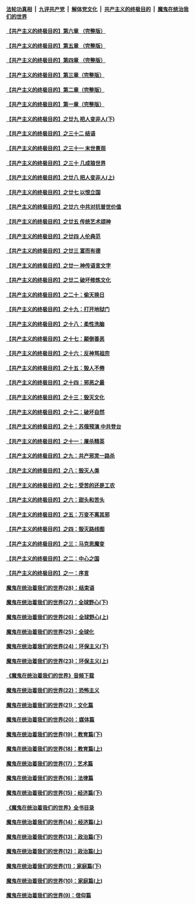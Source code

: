 ####  [法轮功真相](../../../../basic/blob/master/README.md?t=07041902) &nbsp;|&nbsp; [九评共产党](../../../../9ping.md/blob/master/README.md?t=07041902) &nbsp;|&nbsp; [解体党文化](../../../../jtdwh.md/blob/master/README.md?t=07041902)  &nbsp;|&nbsp; [共产主义的终极目的](../../../../gczydzjmd.md/blob/master/README.md?t=07041902) &nbsp;|&nbsp; [魔鬼在统治我们的世界](../../../../mgztzwmdsj.md/blob/master/README.md?t=07041902) 

#### [【共产主义的终极目的】第六章 （完整版）](../pages/nsc422/n11428913.md?t=07041902) 

#### [【共产主义的终极目的】第五章 （完整版）](../pages/nsc422/n11428912.md?t=07041902) 

#### [【共产主义的终极目的】第四章 （完整版）](../pages/nsc422/n11428907.md?t=07041902) 

#### [【共产主义的终极目的】第三章（完整版）](../pages/nsc422/n11428848.md?t=07041902) 

#### [【共产主义的终极目的】第二章（完整版）](../pages/nsc422/n11428831.md?t=07041902) 

#### [【共产主义的终极目的】第一章（完整版）](../pages/nsc422/n11417651.md?t=07041902) 

#### [【共产主义的终极目的】之廿九 把人变非人(下)](../pages/nsc422/n11344140.md?t=07041902) 

#### [【共产主义的终极目的】之三十二 结语](../pages/nsc422/n11360535.md?t=07041902) 

#### [【共产主义的终极目的】之三十一 末世景观](../pages/nsc422/n11351129.md?t=07041902) 

#### [【共产主义的终极目的】之三十 几成狼世界](../pages/nsc422/n11348280.md?t=07041902) 

#### [【共产主义的终极目的】之廿八 把人变非人(上)](../pages/nsc422/n11340492.md?t=07041902) 

#### [【共产主义的终极目的】之廿七 以恨立国](../pages/nsc422/n11336944.md?t=07041902) 

#### [【共产主义的终极目的】之廿六 中共对抗普世价值](../pages/nsc422/n11324785.md?t=07041902) 

#### [【共产主义的终极目的】之廿五 传统艺术颂神](../pages/nsc422/n11296396.md?t=07041902) 

#### [【共产主义的终极目的】之廿四 人伦典范](../pages/nsc422/n11296397.md?t=07041902) 

#### [【共产主义的终极目的】之廿三 富而有德](../pages/nsc422/n11283598.md?t=07041902) 

#### [【共产主义的终极目的】之廿一 神传语言文字](../pages/nsc422/n11263265.md?t=07041902) 

#### [【共产主义的终极目的】之廿二 破坏修炼文化](../pages/nsc422/n11245728.md?t=07041902) 

#### [【共产主义的终极目的】之二十：偷天换日](../pages/nsc422/n11238846.md?t=07041902) 

#### [【共产主义的终极目的】之十九：打开地狱门](../pages/nsc422/n11206376.md?t=07041902) 

#### [【共产主义的终极目的】之十八：柔性洗脑](../pages/nsc422/n11199994.md?t=07041902) 

#### [【共产主义的终极目的】之十七：颠倒善恶](../pages/nsc422/n11179782.md?t=07041902) 

#### [【共产主义的终极目的】之十六：反神骂祖宗](../pages/nsc422/n11166798.md?t=07041902) 

#### [【共产主义的终极目的】之十五：毁人不倦](../pages/nsc422/n11166792.md?t=07041902) 

#### [【共产主义的终极目的】之十四：邪恶之最](../pages/nsc422/n11150249.md?t=07041902) 

#### [【共产主义的终极目的】之十三：毁灭文化](../pages/nsc422/n11135227.md?t=07041902) 

#### [【共产主义的终极目的】之十二：破坏自然](../pages/nsc422/n11135214.md?t=07041902) 

#### [【共产主义的终极目的】之十：苏俄预演 中共登台](../pages/nsc422/n11118424.md?t=07041902) 

#### [【共产主义的终极目的】之十一：屠杀精英](../pages/nsc422/n11118442.md?t=07041902) 

#### [【共产主义的终极目的】之九：共产邪灵一路杀](../pages/nsc422/n11114139.md?t=07041902) 

#### [【共产主义的终极目的】之八：毁灭人类](../pages/nsc422/n11108503.md?t=07041902) 

#### [【共产主义的终极目的】之七：受苦的还是工农](../pages/nsc422/n11101809.md?t=07041902) 

#### [【共产主义的终极目的】之六：甜头和苦头](../pages/nsc422/n11096971.md?t=07041902) 

#### [【共产主义的终极目的】之五：万变不离其邪](../pages/nsc422/n11091285.md?t=07041902) 

#### [【共产主义的终极目的】之四：毁灭路线图](../pages/nsc422/n11086284.md?t=07041902) 

#### [【共产主义的终极目的】之三：马克思魔变](../pages/nsc422/n11061941.md?t=07041902) 

#### [【共产主义的终极目的】之二：中心之国](../pages/nsc422/n11047728.md?t=07041902) 

#### [【共产主义的终极目的】之一：序言](../pages/nsc422/n11086077.md?t=07041902) 

#### [魔鬼在统治着我们的世界(28)：结束语](../pages/nsc422/n10936246.md?t=07041902) 

#### [魔鬼在统治着我们的世界(27)：全球野心(下)](../pages/nsc422/n10928319.md?t=07041902) 

#### [魔鬼在统治着我们的世界(26)：全球野心(上)](../pages/nsc422/n10900318.md?t=07041902) 

#### [魔鬼在统治着我们的世界(25)：全球化](../pages/nsc422/n10788205.md?t=07041902) 

#### [魔鬼在统治着我们的世界(24)：环保主义(下)](../pages/nsc422/n10695307.md?t=07041902) 

#### [魔鬼在统治着我们的世界(23)：环保主义(上)](../pages/nsc422/n10688613.md?t=07041902) 

#### [《魔鬼在统治着我们的世界》音频下载](../pages/nsc422/n10635553.md?t=07041902) 

#### [魔鬼在统治着我们的世界(22)：恐怖主义](../pages/nsc422/n10614727.md?t=07041902) 

#### [魔鬼在统治着我们的世界(21)：文化篇](../pages/nsc422/n10597706.md?t=07041902) 

#### [魔鬼在统治着我们的世界(20)：媒体篇](../pages/nsc422/n10586579.md?t=07041902) 

#### [魔鬼在统治着我们的世界(19)：教育篇(下)](../pages/nsc422/n10564808.md?t=07041902) 

#### [魔鬼在统治着我们的世界(18)：教育篇(上)](../pages/nsc422/n10526970.md?t=07041902) 

#### [魔鬼在统治着我们的世界(17)：艺术篇](../pages/nsc422/n10499093.md?t=07041902) 

#### [魔鬼在统治着我们的世界(16)：法律篇](../pages/nsc422/n10485969.md?t=07041902) 

#### [魔鬼在统治着我们的世界(15)：经济篇(下)](../pages/nsc422/n10469975.md?t=07041902) 

#### [《魔鬼在统治着我们的世界》全书目录](../pages/nsc422/n10464261.md?t=07041902) 

#### [魔鬼在统治着我们的世界(14)：经济篇(上)](../pages/nsc422/n10457370.md?t=07041902) 

#### [魔鬼在统治着我们的世界(13)：政治篇(下)](../pages/nsc422/n10448270.md?t=07041902) 

#### [魔鬼在统治着我们的世界(12)：政治篇(上)](../pages/nsc422/n10444576.md?t=07041902) 

#### [魔鬼在统治着我们的世界(11)：家庭篇(下)](../pages/nsc422/n10440961.md?t=07041902) 

#### [魔鬼在统治着我们的世界(10)：家庭篇(上)](../pages/nsc422/n10435448.md?t=07041902) 

#### [魔鬼在统治着我们的世界(9)：信仰篇](../pages/nsc422/n10432159.md?t=07041902) 

